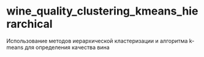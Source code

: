 # wine_quality_clustering_kmeans_hierarchical
Использование методов иерархической кластеризации и алгоритма k-means для определения качества вина

